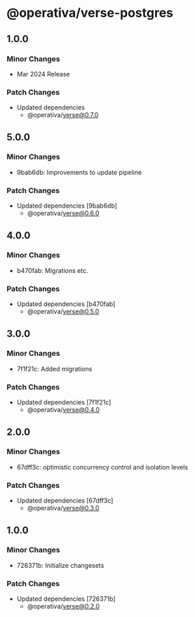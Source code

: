 # @operativa/verse-postgres

## 1.0.0

### Minor Changes

- Mar 2024 Release

### Patch Changes

- Updated dependencies
  - @operativa/verse@0.7.0

## 5.0.0

### Minor Changes

- 9bab6db: Improvements to update pipeline

### Patch Changes

- Updated dependencies [9bab6db]
  - @operativa/verse@0.6.0

## 4.0.0

### Minor Changes

- b470fab: Migrations etc.

### Patch Changes

- Updated dependencies [b470fab]
  - @operativa/verse@0.5.0

## 3.0.0

### Minor Changes

- 7f1f21c: Added migrations

### Patch Changes

- Updated dependencies [7f1f21c]
  - @operativa/verse@0.4.0

## 2.0.0

### Minor Changes

- 67dff3c: optimistic concurrency control and isolation levels

### Patch Changes

- Updated dependencies [67dff3c]
  - @operativa/verse@0.3.0

## 1.0.0

### Minor Changes

- 726371b: Initialize changesets

### Patch Changes

- Updated dependencies [726371b]
  - @operativa/verse@0.2.0
